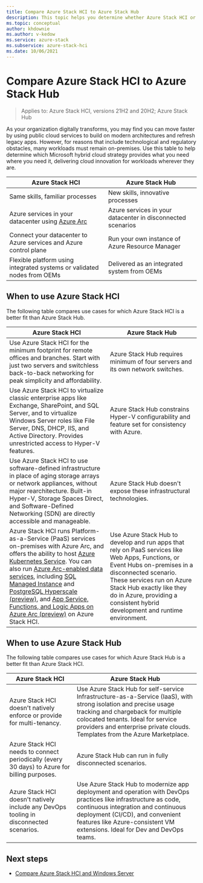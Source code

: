 ```yaml
---
title: Compare Azure Stack HCI to Azure Stack Hub
description: This topic helps you determine whether Azure Stack HCI or Azure Stack Hub is right for your organization.
ms.topic: conceptual
author: khdownie
ms.author: v-kedow
ms.service: azure-stack
ms.subservice: azure-stack-hci
ms.date: 10/06/2021
---
```


# Compare Azure Stack HCI to Azure Stack Hub

> Applies to: Azure Stack HCI, versions 21H2 and 20H2; Azure Stack Hub

As your organization digitally transforms, you may find you can move faster by using public cloud services to build on modern architectures and refresh legacy apps. However, for reasons that include technological and regulatory obstacles, many workloads must remain on-premises. Use this table to help determine which Microsoft hybrid cloud strategy provides what you need where you need it, delivering cloud innovation for workloads wherever they are.

| Azure Stack HCI | Azure Stack Hub |
| --------------- | --------------- |
| Same skills, familiar processes | New skills, innovative processes |
| Azure services in your datacenter using [Azure Arc](/azure/azure-arc/overview) | Azure services in your datacenter in disconnected scenarios |
| Connect your datacenter to Azure services and Azure control plane | Run your own instance of Azure Resource Manager |
| Flexible platform using integrated systems or validated nodes from OEMs | Delivered as an integrated system from OEMs |

## When to use Azure Stack HCI

The following table compares use cases for which Azure Stack HCI is a better fit than Azure Stack Hub.

| Azure Stack HCI                                                                 | Azure Stack Hub                                                                         |
| ------------------------------------------------------------------------------- | --------------------------------------------------------------------------------------- |
| Use Azure Stack HCI for the minimum footprint for remote offices and branches. Start with just two servers and switchless back-to-back networking for peak simplicity and affordability. | Azure Stack Hub requires minimum of four servers and its own network switches. |
| Use Azure Stack HCI to virtualize classic enterprise apps like Exchange, SharePoint, and SQL Server, and to virtualize Windows Server roles like File Server, DNS, DHCP, IIS, and Active Directory. Provides unrestricted access to Hyper-V features.| Azure Stack Hub constrains Hyper-V configurability and feature set for consistency with Azure. | 
| Use Azure Stack HCI to use software-defined infrastructure in place of aging storage arrays or network appliances, without major rearchitecture. Built-in Hyper-V, Storage Spaces Direct, and Software-Defined Networking (SDN) are directly accessible and manageable. | Azure Stack Hub doesn't expose these infrastructural technologies. |
| Azure Stack HCI runs Platform-as-a-Service (PaaS) services on-premises with Azure Arc, and offers the ability to host [Azure Kubernetes Service](../../aks-hci/overview.md). You can also run [Azure Arc-enabled data services](/azure/azure-arc/data/overview), including [SQL Managed Instance](/azure/azure-arc/data/managed-instance-overview) and [PostgreSQL Hyperscale (preview)](/azure/azure-arc/data/what-is-azure-arc-enabled-postgres-hyperscale), and [App Service, Functions, and Logic Apps on Azure Arc (preview)](/azure/app-service/overview-arc-integration) on Azure Stack HCI. | Use Azure Stack Hub to develop and run apps that rely on PaaS services like Web Apps, Functions, or Event Hubs on-premises in a disconnected scenario. These services run on Azure Stack Hub exactly like they do in Azure, providing a consistent hybrid development and runtime environment. |

## When to use Azure Stack Hub

The following table compares use cases for which Azure Stack Hub is a better fit than Azure Stack HCI.

| Azure Stack HCI                                                                 | Azure Stack Hub                                                                          |
| ------------------------------------------------------------------------------- | ---------------------------------------------------------------------------------------- |
| Azure Stack HCI doesn't natively enforce or provide for multi-tenancy. | Use Azure Stack Hub for self-service Infrastructure-as-a-Service (IaaS), with strong isolation and precise usage tracking and chargeback for multiple colocated tenants. Ideal for service providers and enterprise private clouds. Templates from the Azure Marketplace. | 
| Azure Stack HCI needs to connect periodically (every 30 days) to Azure for billing purposes. | Azure Stack Hub can run in fully disconnected scenarios. |
| Azure Stack HCI doesn't natively include any DevOps tooling in disconnected scenarios. | Use Azure Stack Hub to modernize app deployment and operation with DevOps practices like infrastructure as code, continuous integration and continuous deployment (CI/CD), and convenient features like Azure-consistent VM extensions. Ideal for Dev and DevOps teams. |

## Next steps

- [Compare Azure Stack HCI and Windows Server](compare-windows-server.md)
